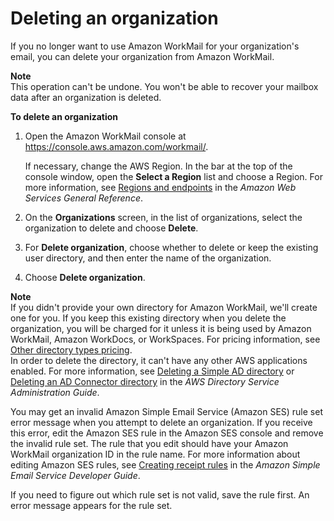 # Deleting an organization<a name="delete_organization"></a>

If you no longer want to use Amazon WorkMail for your organization's email, you can delete your organization from Amazon WorkMail\. 

**Note**  
This operation can't be undone\. You won't be able to recover your mailbox data after an organization is deleted\.

**To delete an organization**

1. Open the Amazon WorkMail console at [https://console\.aws\.amazon\.com/workmail/](https://console.aws.amazon.com/workmail/)\.

   If necessary, change the AWS Region\. In the bar at the top of the console window, open the **Select a Region** list and choose a Region\. For more information, see [Regions and endpoints](https://docs.aws.amazon.com/general/latest/gr/rande.html) in the *Amazon Web Services General Reference*\.

1. On the **Organizations** screen, in the list of organizations, select the organization to delete and choose **Delete**\.

1. For **Delete organization**, choose whether to delete or keep the existing user directory, and then enter the name of the organization\.

1. Choose **Delete organization**\.

**Note**  
If you didn't provide your own directory for Amazon WorkMail, we'll create one for you\. If you keep this existing directory when you delete the organization, you will be charged for it unless it is being used by Amazon WorkMail, Amazon WorkDocs, or WorkSpaces\. For pricing information, see [Other directory types pricing](https://aws.amazon.com/directoryservice/other-directories-pricing/)\.  
In order to delete the directory, it can't have any other AWS applications enabled\. For more information, see [Deleting a Simple AD directory](https://docs.aws.amazon.com/directoryservice/latest/admin-guide/simple_ad_delete.html) or [Deleting an AD Connector directory](https://docs.aws.amazon.com/directoryservice/latest/admin-guide/ad_connector_delete.html) in the *AWS Directory Service Administration Guide*\.

You may get an invalid Amazon Simple Email Service \(Amazon SES\) rule set error message when you attempt to delete an organization\. If you receive this error, edit the Amazon SES rule in the Amazon SES console and remove the invalid rule set\. The rule that you edit should have your Amazon WorkMail organization ID in the rule name\. For more information about editing Amazon SES rules, see [Creating receipt rules](https://docs.aws.amazon.com/ses/latest/dg/receiving-email-receipt-rules-console-walkthrough.html) in the *Amazon Simple Email Service Developer Guide*\.

If you need to figure out which rule set is not valid, save the rule first\. An error message appears for the rule set\. 
